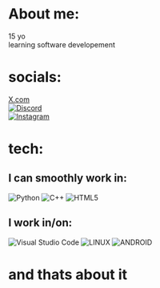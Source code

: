 # About me:
15 yo<br>
learning software developement

# socials:
[X.com](https://twitter.com/horakdejv)<br>
[![Discord](https://img.shields.io/badge/Discord-%237289DA.svg?logo=discord&logoColor=white)](https://discord.gg/https://discord.gg/david.horak)<br>
[![Instagram](https://img.shields.io/badge/Instagram-%23E4405F.svg?logo=Instagram&logoColor=white)](https://www.instagram.com/david_.horak/)<br>

# tech:
## I can smoothly work in:
![Python](https://img.shields.io/badge/python-3670A0?style=for-the-badge&logo=python&logoColor=ffdd54)
<img src="https://img.shields.io/badge/c++-%2300599C.svg?style=for-the-badge&amp;logo=c%2B%2B&amp;logoColor=white" alt="C++">
![HTML5](https://img.shields.io/badge/html5-%23E34F26.svg?style=for-the-badge&logo=html5&logoColor=white)

## I work in/on:
![Visual Studio Code](https://img.shields.io/badge/Visual%20Studio%20Code-0078d7.svg?style=for-the-badge&logo=visual-studio-code&logoColor=white)
![LINUX](https://img.shields.io/badge/Linux-FCC624?style=for-the-badge&logo=linux&logoColor=black)
![ANDROID](https://img.shields.io/badge/android-%2320232a.svg?style=for-the-badge&logo=android&logoColor=%a4c639)

# and thats about it
